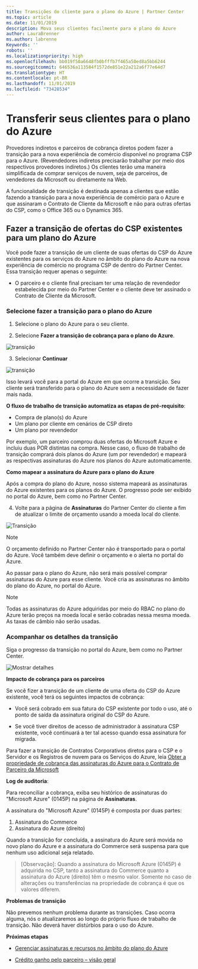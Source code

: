 ```yaml
---
title: Transições do cliente para o plano do Azure | Partner Center
ms.topic: article
ms.date: 11/01/2019
description: Mova seus clientes facilmente para o plano do Azure
author: LauraBrenner
ms.author: labrenne
Keywords: ''
robots: ''
ms.localizationpriority: high
ms.openlocfilehash: bb019f50a6648fb0bfffb7f465a50ed8a5bb6244
ms.sourcegitcommit: 646536a113584f1572de851e22a212a6f77e64d7
ms.translationtype: HT
ms.contentlocale: pt-BR
ms.lasthandoff: 11/01/2019
ms.locfileid: "73428534"
---
```

# <a name="transition-your-customers-to-azure-plan"></a>Transferir seus clientes para o plano do Azure

Provedores indiretos e parceiros de cobrança diretos podem fazer a transição para a nova experiência de comércio disponível no programa CSP para o Azure. (Revendedores indiretos precisarão trabalhar por meio dos respectivos provedores indiretos.) Os clientes terão uma maneira simplificada de comprar serviços de nuvem, seja de parceiros, de vendedores da Microsoft ou diretamente na Web.

A funcionalidade de transição é destinada apenas a clientes que estão fazendo a transição para a nova experiência de comércio para o Azure e que assinaram o Contrato de Cliente da Microsoft e não para outras ofertas do CSP, como o Office 365 ou o Dynamics 365.

## <a name="transition-existing-csp-offers-to-an-azure-plan"></a>Fazer a transição de ofertas do CSP existentes para um plano do Azure

Você pode fazer a transição de um cliente de suas ofertas do CSP do Azure existentes para os serviços do Azure no âmbito do plano do Azure na nova experiência de comércio no programa CSP de dentro do Partner Center. Essa transição requer apenas o seguinte:

- O parceiro e o cliente final precisam ter uma relação de revendedor estabelecida por meio do Partner Center e o cliente deve ter assinado o Contrato de Cliente da Microsoft.

### <a name="select-transition-to-azure-plan"></a>Selecione fazer a transição para o plano do Azure

1. Selecione o plano do Azure para o seu cliente.

2. Selecione **Fazer a transição de cobrança para o plano do Azure**.

![transição](images/azure/transition1.png)

3. Selecionar **Continuar**

![transição](images/azure/transition2.png)

Isso levará você para a portal do Azure em que ocorre a transição. Seu cliente será transferido para o plano do Azure sem a necessidade de fazer mais nada. 

**O fluxo de trabalho de transição automatiza as etapas de pré-requisito**: 

- Compra de plano(s) do Azure 
- Um plano por cliente em cenários de CSP direto  
- Um plano por revendedor  

Por exemplo, um parceiro comprou duas ofertas do Microsoft Azure e incluiu duas POR distintas na compra. Nesse caso, o fluxo de trabalho de transição comprará dois planos do Azure (um por revendedor) e mapeará as respectivas assinaturas do Azure nos planos do Azure automaticamente.  

**Como mapear a assinatura do Azure para o plano do Azure**

Após a compra do plano do Azure, nosso sistema mapeará as assinaturas do Azure existentes para os planos do Azure. O progresso pode ser exibido no portal do Azure, bem como no Partner Center. 

4. Volte para a página de **Assinaturas** do Partner Center do cliente a fim de atualizar o limite de orçamento usando a moeda local do cliente. 

![Transição](images/azure/transition3.png)

>[!NOTE]
>O orçamento definido no Partner Center não é transportado para o portal do Azure. Você também deve definir o orçamento e o alerta no portal do Azure.

Ao passar para o plano do Azure, não será mais possível comprar assinaturas do Azure para esse cliente. Você cria as assinaturas no âmbito do plano do Azure, no portal do Azure.

>[!NOTE]
> Todas as assinaturas do Azure adquiridas por meio do RBAC no plano do Azure terão preços na moeda local e serão cobradas nessa mesma moeda. As taxas de câmbio não serão usadas.

### <a name="track-your-transition-details"></a>Acompanhar os detalhes da transição

Siga o progresso da transição no portal do Azure, bem como no Partner Center.

![Mostrar detalhes](images/azure/details1.png)

**Impacto de cobrança para os parceiros**

Se você fizer a transição de um cliente de uma oferta do CSP do Azure existente, você terá os seguintes impactos de cobrança:

- Você será cobrado em sua fatura do CSP existente por todo o uso, até o ponto de saída da assinatura original do CSP do Azure.

- Se você tiver direitos de acesso de administrador à assinatura CSP existente, você continuará a ter tal acesso quando essa assinatura for migrada.

Para fazer a transição de Contratos Corporativos diretos para o CSP e o Servidor e os Registros de nuvem para os Serviços do Azure, leia [Obter a propriedade de cobrança das assinaturas do Azure para o Contrato de Parceiro da Microsoft](https://docs.microsoft.com/azure/billing/mpa-request-ownership)

**Log de auditoria**:

Para reconciliar a cobrança, exiba seu histórico de assinaturas do "Microsoft Azure" (0145P) na página de **Assinaturas**. 

A assinatura do "Microsoft Azure" (0145P) é composta por duas partes:
1. Assinatura do Commerce 
2. Assinatura do Azure (direito)

Quando a transição for concluída, a assinatura do Azure será movida no novo plano do Azure e a assinatura do Commerce será suspensa para que nenhum uso adicional seja relatado.  

>[Observação]: Quando a assinatura do Microsoft Azure (0145P) é adquirida no CSP, tanto a assinatura do Commerce quanto a assinatura do Azure (direito) têm o mesmo valor. Somente no caso de alterações ou transferências na propriedade de cobrança é que os valores diferem. 

**Problemas de transição**

Não prevemos nenhum problema durante as transições. Caso ocorra alguma, nós o atualizaremos ao longo do próprio fluxo de trabalho de transição. Não deverá haver distúrbios para o uso do Azure.  

**Próximas etapas**

- [Gerenciar assinaturas e recursos no âmbito do plano do Azure](azure-plan-manage.md)

- [Crédito ganho pelo parceiro – visão geral](partner-earned-credit.md)



